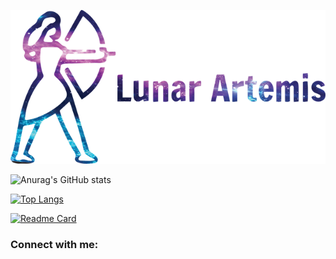 <p align="center">
  <img src="https://github.com/LunarArtemis/LunarArtemis/blob/main/banner.png">
</p>

![Anurag's GitHub stats](https://github-readme-stats.vercel.app/api?username=LunarArtemis&show_icons=true&theme=tokyonight)

[![Top Langs](https://github-readme-stats.vercel.app/api/top-langs/?username=LunarArtemis&layout=compact&theme=tokyonight)](https://github.com/anuraghazra/github-readme-stats)

[![Readme Card](https://github-readme-stats.vercel.app/api/pin/?username=LunarArtemis&repo=Buky-The-Adventure&theme=tokyonight&show_owner=true)](https://github.com/LunarArtemis/Buky-The-Adventure)



<h3 align="left">Connect with me:</h3>
<p align="left">
</p>


